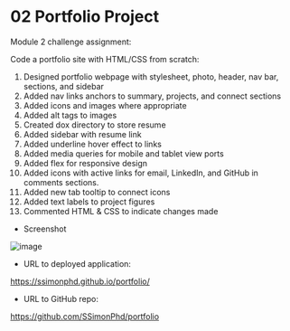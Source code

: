 # 02 Portfolio Project

Module 2 challenge assignment:

Code a portfolio site with HTML/CSS from scratch:

1. Designed portfolio webpage with stylesheet, photo, header, nav bar, sections, and sidebar
2. Added nav links anchors to summary, projects, and connect sections
3. Added icons and images where appropriate
4. Added alt tags to images
5. Created dox directory to store resume
6. Added sidebar with resume link
7. Added underline hover effect to links
8. Added media queries for mobile and tablet view ports
9. Added flex for responsive design
10. Added icons with active links for email, LinkedIn, and GitHub in comments sections.
11. Added new tab tooltip to connect icons
12. Added text labels to project figures
13. Commented HTML & CSS to indicate changes made

- Screenshot

![image]()

- URL to deployed application:

https://ssimonphd.github.io/portfolio/

- URL to GitHub repo:

https://github.com/SSimonPhd/portfolio
